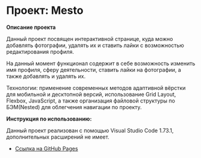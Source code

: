 # __Проект: Mesto__

**Описание проекта**

Данный проект посвящен интерактивной странице, куда можно добавлять фотографии, удалять их и ставить лайки с возможностью редактирования профиля.

На данный момент функционал содержит в себе возможность изменить имя профиля, сферу деятельности, ставить лайки на фотографии, а также добавлять и удалять их.

Технологии: применение современных методов адаптивной вёрстки для мобильной и десктопной версий, использование Grid Layout, Flexbox, JavaScript, а также организация файловой структуры по БЭМ(Nested) для облегчения навигации по проекту. 

**Инструкция по использованию:**

Данный проект реализован с помощью Visual Studio Code 1.73.1, дополнительных расширений не имеет.

* [Ссылка на GitHub Pages](https://kurmanka1003.github.io/mesto/)